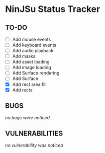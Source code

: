 # NinJSu Status Tracker

## TO-DO

- [ ]    Add mouse events
- [ ]    Add keyboard events
- [ ]    Add audio playback
- [ ]    Add masks
- [ ]    Add asset loading
- [ ]    Add image loading
- [ ]    Add Surface rendering
- [ ]    Add Surface
- [x]    Add rect area fill
- [x]    Add rects

## BUGS

_no bugs were noticed_

## VULNERABILITIES

_no vulnerability was noticed_
